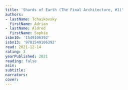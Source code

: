 ```yaml
---
title: 'Shards of Earth (The Final Architecture, #1)'
authors:
- lastName: Tchaikovsky
  firstName: Adrian
- lastName: Aldred
  firstName: Sophie
isbn10: '1549106392'
isbn13: '9781549106392'
read: 2021-12-14
rating: 3
yearPublished: 2021
reading: false
asin:
subtitle:
narrators:
cover:
---
```

